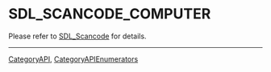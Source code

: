 # SDL_SCANCODE_COMPUTER

Please refer to [SDL_Scancode](SDL_Scancode) for details.

----
[CategoryAPI](CategoryAPI), [CategoryAPIEnumerators](CategoryAPIEnumerators)

